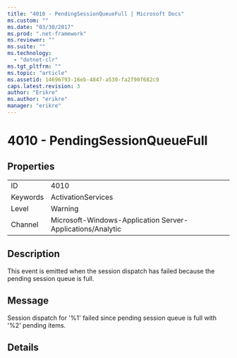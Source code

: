 ```yaml
---
title: "4010 - PendingSessionQueueFull | Microsoft Docs"
ms.custom: ""
ms.date: "03/30/2017"
ms.prod: ".net-framework"
ms.reviewer: ""
ms.suite: ""
ms.technology: 
  - "dotnet-clr"
ms.tgt_pltfrm: ""
ms.topic: "article"
ms.assetid: 14696793-16eb-4847-a530-fa2f90f682c9
caps.latest.revision: 3
author: "Erikre"
ms.author: "erikre"
manager: "erikre"
---
```

# 4010 - PendingSessionQueueFull
## Properties  
  
|||  
|-|-|  
|ID|4010|  
|Keywords|ActivationServices|  
|Level|Warning|  
|Channel|Microsoft-Windows-Application Server-Applications/Analytic|  
  
## Description  
 This event is emitted when the session dispatch has failed because the pending session queue is full.  
  
## Message  
 Session dispatch for '%1' failed since pending session queue is full with '%2' pending items.  
  
## Details